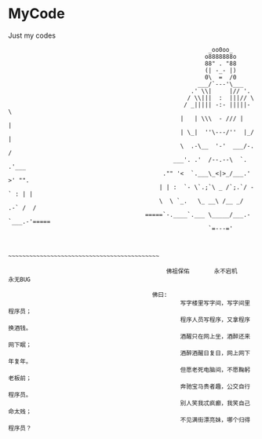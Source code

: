 # MyCode
Just my codes






                                                             _oo0oo_
                                                            o8888888o
                                                            88" . "88
                                                            (| -_- |)
                                                            0\  =  /0
                                                          ___/`---'\___
                                                        .' \\|     |// '.
                                                       / \\|||  :  |||// \
                                                      / _||||| -:- |||||- \
                                                     |   | \\\  - /// |   |
                                                     | \_|  ''\---/''  |_/ |
                                                     \  .-\__  '-'  ___/-. /
                                                   ___'. .'  /--.--\  `. .'___
                                                ."" '<  `.___\_<|>_/___.' >' "".
                                               | | :  `- \`.;`\ _ /`;.`/ - ` : | |
                                               \  \ `_.   \_ __\ /__ _/   .-` /  /
                                           =====`-.____`.___ \_____/___.-`___.-'=====
                                                             `=---='


                                           ~~~~~~~~~~~~~~~~~~~~~~~~~~~~~~~~~~~~~~~~~~~

                                                 佛祖保佑       永不宕机     永无BUG

                                             佛曰:  
                                                     写字楼里写字间，写字间里程序员；  
                                                     程序人员写程序，又拿程序换酒钱。  
                                                     酒醒只在网上坐，酒醉还来网下眠；  
                                                     酒醉酒醒日复日，网上网下年复年。  
                                                     但愿老死电脑间，不愿鞠躬老板前；  
                                                     奔驰宝马贵者趣，公交自行程序员。  
                                                     别人笑我忒疯癫，我笑自己命太贱；  
                                                     不见满街漂亮妹，哪个归得程序员？





